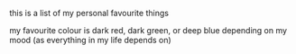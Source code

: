 this is a list of my personal favourite things

my favourite colour is dark red, dark green, or deep blue depending on my mood (as everything in my life depends on)